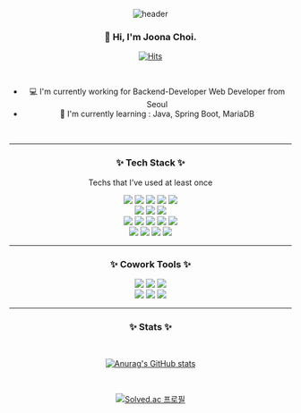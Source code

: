 <div align=center>

![header](https://capsule-render.vercel.app/api?type=waving&color=gradient&customColorList=0&height=250&section=header&fontSize=60)


### 👋 Hi, I'm Joona Choi. 
[![Hits](https://hits.seeyoufarm.com/api/count/incr/badge.svg?url=https%3A%2F%2Fgithub.com%2Fjoona95&count_bg=%234D4D4D&title_bg=%23FFADAD&icon=github.svg&icon_color=%23E7E7E7&title=visitors&edge_flat=false)](https://hits.seeyoufarm.com)
 
</br>

- 💻 I'm currently working for Backend-Developer Web Developer from Seoul
- 🌱 I'm currently learning : Java, Spring Boot, MariaDB

</br>

-------------
### ✨ Tech Stack ✨

Techs that I’ve used at least once   
   
<img src="https://img.shields.io/badge/JAVA-007396?style=flat-square&logo=java&logoColor=white" /> 
<img src="https://img.shields.io/badge/typescript-3178C6?style=flat-square&logo=TypeScript&logoColor=white" />
<img src="https://img.shields.io/badge/javascript-F7DF1E?style=flat-square&logo=JavaScript&logoColor=white" />
<img src="https://img.shields.io/badge/C++-00599c?style=flat-square&logo=C%2B%2B&logoColor=white" /> 
<img src="https://img.shields.io/badge/C-A8B9CC?style=flat-square&logo=c&logoColor=white" /> 
</br>
<img src="https://img.shields.io/badge/HTML-E34F26?style=flat-square&logo=HTML5&logoColor=white"/> 
<img src="https://img.shields.io/badge/CSS-1572B6?style=flat-square&logo=CSS3&logoColor=white"/> 
<img src="https://img.shields.io/badge/Python-3766AB?style=flat-square&logo=Python&logoColor=white"/> 
</br>
<img src="https://img.shields.io/badge/SpringBoot-6DB33F?style=flat-square&logo=SpringBoot&logoColor=white"/> 
<img src="https://img.shields.io/badge/Node.js-339933?style=flat-square&logo=Node.js&logoColor=white"/> 
<img src="https://img.shields.io/badge/Vue.js-4FC08D?style=flat-square&logo=Vue.js&logoColor=white"/> 
<img src="https://img.shields.io/badge/Vuetify-1867C0?style=flat-square&logo=Vuetify&logoColor=white"/> 
<img src="https://img.shields.io/badge/Unity-000000?style=flat-square&logo=Unity&logoColor=white"/> 
</br>
<img src="https://img.shields.io/badge/AWS-232F3E?style=flat-square&logo=AmazonAWS&logoColor=white"/> 
<img src="https://img.shields.io/badge/MySQL-4479A1?style=flat-square&logo=MySQL&logoColor=white"/> 
<img src="https://img.shields.io/badge/MariaDB-003545?style=flat-square&logo=MariaDB&logoColor=white"/> 
<img src="https://img.shields.io/badge/ORACLE-F80000?style=flat-square&logo=Oracle&logoColor=white"/> 

</br>

-------------
### ✨ Cowork Tools ✨

<img src="https://img.shields.io/badge/Github-181717?style=flat-square&logo=Github&logoColor=white"/> 
<img src="https://img.shields.io/badge/Postman-FF6C37?style=flat-square&logo=Postman&logoColor=white"/> 
<img src="https://img.shields.io/badge/Notion-000000?style=flat-square&logo=Notion&logoColor=white"/> 
</br>
<img src="https://img.shields.io/badge/Slack-4A154B?style=flat-square&logo=Slack&logoColor=white"/> 
<img src="https://img.shields.io/badge/Jira-0052CC?style=flat-square&logo=Jira&logoColor=white"/> 
<img src="https://img.shields.io/badge/Figma-F24E1E?style=flat-square&logo=Figma&logoColor=white"/> 


</br>

-------------
### ✨ Stats ✨

</br>

[![Anurag's GitHub stats](https://github-readme-stats.vercel.app/api?username=joona95&count_private=true&show_icons=true&theme=dracula)](https://github.com/anuraghazra/github-readme-stats)

</br>

[![Solved.ac
프로필](http://mazassumnida.wtf/api/v2/generate_badge?boj=joona95)](https://solved.ac/joona95)

</div>


<!--
**joona95/joona95** is a ✨ _special_ ✨ repository because its `README.md` (this file) appears on your GitHub profile.

Here are some ideas to get you started:

- 🔭 I’m currently working on ...
- 🌱 I’m currently learning ...
- 👯 I’m looking to collaborate on ...
- 🤔 I’m looking for help with ...
- 💬 Ask me about ...
- 📫 How to reach me: ...
- 😄 Pronouns: ...
- ⚡ Fun fact: ...
-->
